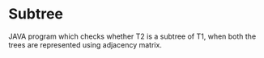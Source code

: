 # Subtree
JAVA program which checks whether T2 is a subtree of T1, when both the trees are represented using adjacency matrix.
